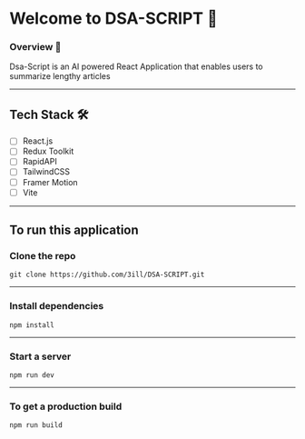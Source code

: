 # Welcome to DSA-SCRIPT 👋

### Overview 📑

Dsa-Script is an AI powered React Application that enables users to summarize lengthy articles

---

## Tech Stack 🛠️

* [ ] React.js
* [ ] Redux Toolkit
* [ ] RapidAPI
* [ ] TailwindCSS
* [ ] Framer Motion
* [ ] Vite

---

## To run this application

### Clone the repo

```
git clone https://github.com/3ill/DSA-SCRIPT.git
```

---

### Install dependencies

```
npm install
```

---

### Start a server

```
npm run dev
```

---

### To get a production build

```
npm run build
```
